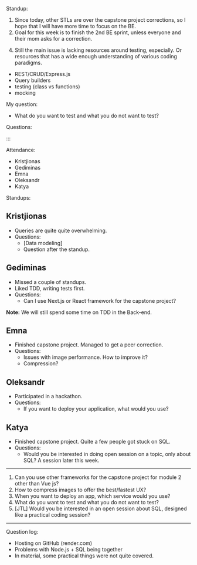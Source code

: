 Standup:

1. Since today, other STLs are over the capstone project corrections, so I hope that I will have more time to focus on the BE.
2. Goal for this week is to finish the 2nd BE sprint, unless everyone and their mom asks for a correction.
<!-- 3. Issues balancing client work and Turing College. -->
4. Still the main issue is lacking resources around testing, especially. Or resources that has a wide enough understanding of various coding paradigms.
  - REST/CRUD/Express.js
  - Query builders
  - testing (class vs functions)
  - mocking

My question:
- What do you want to test and what you do not want to test?

Questions:

:::

Attendance:

- Kristjionas
- Gediminas
- Emna
- Oleksandr
- Katya

Standups:

## Kristjionas

- Queries are quite quite overwhelming.
- Questions:
  - [Data modeling]
  - Question after the standup.

## Gediminas

- Missed a couple of standups.
- Liked TDD, writing tests first.
- Questions:
  - Can I use Next.js or React framework for the capstone project?

**Note:** We will still spend some time on TDD in the Back-end.

## Emna

- Finished capstone project. Managed to get a peer correction.
- Questions:
  - Issues with image performance. How to improve it?
  - Compression?

## Oleksandr

- Participated in a hackathon.
- Questions:
  - If you want to deploy your application, what would you use?

## Katya

- Finished capstone project. Quite a few people got stuck on SQL.
- Questions:
  - Would you be interested in doing open session on a topic, only about SQL? A session later this week.

---

1. Can you use other frameworks for the capstone project for module 2 other than Vue js?
2. How to compress images to offer the best/fastest UX?
3. When you want to deploy an app, which service would you use?
4. What do you want to test and what you do not want to test?
5. [JTL] Would you be interested in an open session about SQL, designed like a practical coding session?

---

Question log:

- Hosting on GitHub (render.com)
- Problems with Node.js + SQL being together
- In material, some practical things were not quite covered.
